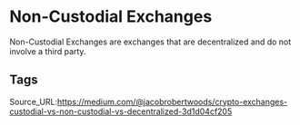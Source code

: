 # Non-Custodial Exchanges
Non-Custodial Exchanges are exchanges that are decentralized and do not involve a third party.
## Tags
Source_URL:https://medium.com/@jacobrobertwoods/crypto-exchanges-custodial-vs-non-custodial-vs-decentralized-3d1d04cf205

